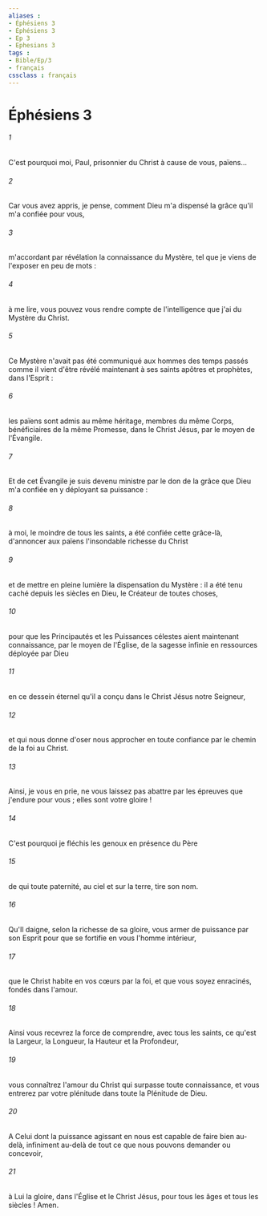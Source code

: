 ```yaml
---
aliases : 
- Éphésiens 3
- Éphésiens 3
- Ep 3
- Ephesians 3
tags : 
- Bible/Ep/3
- français
cssclass : français
---
```


# Éphésiens 3

###### 1
C'est pourquoi moi, Paul, prisonnier du Christ à cause de vous, païens... 
###### 2
Car vous avez appris, je pense, comment Dieu m'a dispensé la grâce qu'il m'a confiée pour vous, 
###### 3
m'accordant par révélation la connaissance du Mystère, tel que je viens de l'exposer en peu de mots : 
###### 4
à me lire, vous pouvez vous rendre compte de l'intelligence que j'ai du Mystère du Christ. 
###### 5
Ce Mystère n'avait pas été communiqué aux hommes des temps passés comme il vient d'être révélé maintenant à ses saints apôtres et prophètes, dans l'Esprit : 
###### 6
les païens sont admis au même héritage, membres du même Corps, bénéficiaires de la même Promesse, dans le Christ Jésus, par le moyen de l'Évangile. 
###### 7
Et de cet Évangile je suis devenu ministre par le don de la grâce que Dieu m'a confiée en y déployant sa puissance : 
###### 8
à moi, le moindre de tous les saints, a été confiée cette grâce-là, d'annoncer aux païens l'insondable richesse du Christ 
###### 9
et de mettre en pleine lumière la dispensation du Mystère : il a été tenu caché depuis les siècles en Dieu, le Créateur de toutes choses, 
###### 10
pour que les Principautés et les Puissances célestes aient maintenant connaissance, par le moyen de l'Église, de la sagesse infinie en ressources déployée par Dieu 
###### 11
en ce dessein éternel qu'il a conçu dans le Christ Jésus notre Seigneur, 
###### 12
et qui nous donne d'oser nous approcher en toute confiance par le chemin de la foi au Christ. 
###### 13
Ainsi, je vous en prie, ne vous laissez pas abattre par les épreuves que j'endure pour vous ; elles sont votre gloire ! 
###### 14
C'est pourquoi je fléchis les genoux en présence du Père 
###### 15
de qui toute paternité, au ciel et sur la terre, tire son nom. 
###### 16
Qu'Il daigne, selon la richesse de sa gloire, vous armer de puissance par son Esprit pour que se fortifie en vous l'homme intérieur, 
###### 17
que le Christ habite en vos cœurs par la foi, et que vous soyez enracinés, fondés dans l'amour. 
###### 18
Ainsi vous recevrez la force de comprendre, avec tous les saints, ce qu'est la Largeur, la Longueur, la Hauteur et la Profondeur, 
###### 19
vous connaîtrez l'amour du Christ qui surpasse toute connaissance, et vous entrerez par votre plénitude dans toute la Plénitude de Dieu. 
###### 20
A Celui dont la puissance agissant en nous est capable de faire bien au-delà, infiniment au-delà de tout ce que nous pouvons demander ou concevoir, 
###### 21
à Lui la gloire, dans l'Église et le Christ Jésus, pour tous les âges et tous les siècles ! Amen. 
